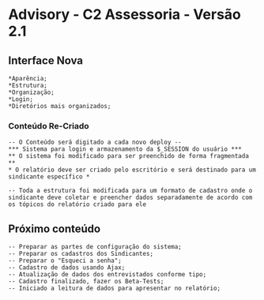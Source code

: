 # Advisory - C2 Assessoria - Versão 2.1 #

## Interface Nova ##
	*Aparência;
	*Estrutura;
	*Organização;
	*Login;
	*Diretórios mais organizados;
	

### Conteúdo Re-Criado ###
	-- O Conteúdo será digitado a cada novo deploy --
	*** Sistema para login e armazenamento da $_SESSION do usuário ***
	** O sistema foi modificado para ser preenchido de forma fragmentada ** 
	* O relatório deve ser criado pelo escritório e será destinado para um sindicante específico *

	-- Toda a estrutura foi modificada para um formato de cadastro onde o sindicante deve coletar e preencher dados separadamente de acordo com os tópicos do relatório criado para ele

	
	
	
## Próximo conteúdo ##

	-- Preparar as partes de configuração do sistema;
	-- Preparar os cadastros dos Sindicantes;
	-- Preparar o "Esqueci a senha";
	-- Cadastro de dados usando Ajax;
	-- Atualização de dados dos entrevistados conforme tipo;
	-- Cadastro finalizado, fazer os Beta-Tests;
	-- Iniciado a leitura de dados para apresentar no relatório;